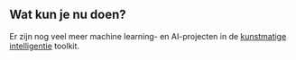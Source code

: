 ## Wat kun je nu doen?

Er zijn nog veel meer machine learning- en AI-projecten in de [kunstmatige intelligentie](https://projects.raspberrypi.org/en/pathways/ai-toolkit) toolkit.